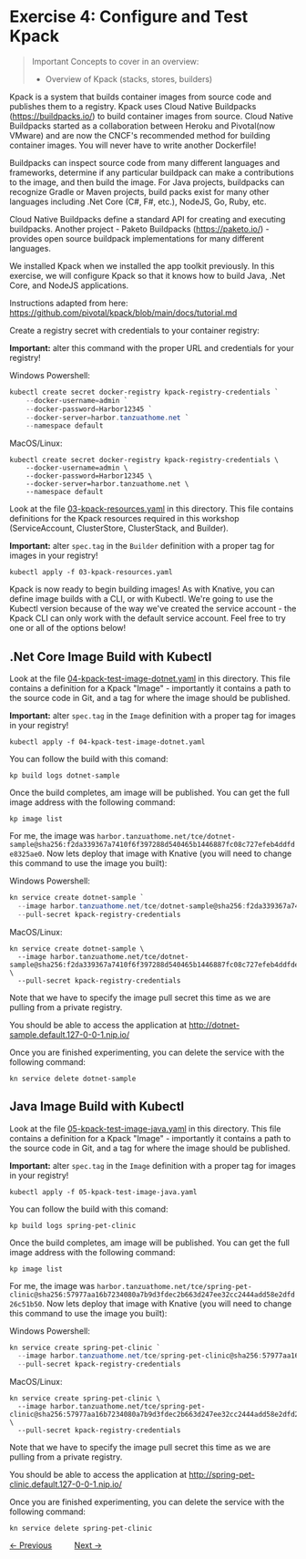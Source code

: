 # Exercise 4: Configure and Test Kpack

> Important Concepts to cover in an overview:
>
> - Overview of Kpack (stacks, stores, builders)

Kpack is a system that builds container images from source code and publishes them to a registry. Kpack uses
Cloud Native Buildpacks (https://buildpacks.io/) to build container images from source. Cloud Native Buildpacks
started as a collaboration between Heroku and Pivotal(now VMware) and are now the CNCF's recommended
method for building container images. You will never have to write another Dockerfile!

Buildpacks can inspect source code from many different languages and frameworks, determine if any
particular buildpack can make a contributions to the image, and then build the image. For Java projects,
buildpacks can recognize Gradle or Maven projects, build packs exist for many other languages including
.Net Core (C#, F#, etc.), NodeJS, Go, Ruby, etc.

Cloud Native Buildpacks define a standard API for creating and executing buildpacks. Another project - Paketo
Buildpacks (https://paketo.io/) - provides open source buildpack implementations for many different languages.

We installed Kpack when we installed the app toolkit previously. In this exercise, we will configure Kpack so that
it knows how to build Java, .Net Core, and NodeJS applications.

Instructions adapted from here: https://github.com/pivotal/kpack/blob/main/docs/tutorial.md

Create a registry secret with credentials to your container registry:

**Important:** alter this command with the proper URL and credentials for your registry!

Windows Powershell:
```powershell
kubectl create secret docker-registry kpack-registry-credentials `
    --docker-username=admin `
    --docker-password=Harbor12345 `
    --docker-server=harbor.tanzuathome.net `
    --namespace default
```

MacOS/Linux:
```shell
kubectl create secret docker-registry kpack-registry-credentials \
    --docker-username=admin \
    --docker-password=Harbor12345 \
    --docker-server=harbor.tanzuathome.net \
    --namespace default
```

Look at the file [03-kpack-resources.yaml](03-kpack-resources.yaml) in this directory. This file contains definitions for the Kpack
resources required in this workshop (ServiceAccount, ClusterStore, ClusterStack, and Builder).

**Important:** alter `spec.tag` in the `Builder` definition with a proper tag for images in your registry!

```shell
kubectl apply -f 03-kpack-resources.yaml
```

Kpack is now ready to begin building images! As with Knative, you can define image builds with a CLI, or with Kubectl.
We're going to use the Kubectl version because of the way we've created the service account - the Kpack CLI can only work with the
default service account. Feel free to try one or all of the options below!

## .Net Core Image Build with Kubectl

Look at the file [04-kpack-test-image-dotnet.yaml](04-kpack-test-image-dotnet.yaml) in this directory. This file contains a definition
for a Kpack "Image" - importantly it contains a path to the source code in Git, and a tag for where the image should be published.

**Important:** alter `spec.tag` in the `Image` definition with a proper tag for images in your registry!

```shell
kubectl apply -f 04-kpack-test-image-dotnet.yaml
```

You can follow the build with this comand:

```shell
kp build logs dotnet-sample
```

Once the build completes, am image will be published. You can get the full image address with the following command:

```shell
kp image list
```

For me, the image was `harbor.tanzuathome.net/tce/dotnet-sample@sha256:f2da339367a7410f6f397288d540465b1446887fc08c727efeb4ddfde8325ae0`.
Now lets deploy that image with Knative (you will need to change this command to use the image you built):

Windows Powershell:
```powershell
kn service create dotnet-sample `
  --image harbor.tanzuathome.net/tce/dotnet-sample@sha256:f2da339367a7410f6f397288d540465b1446887fc08c727efeb4ddfde8325ae0 `
  --pull-secret kpack-registry-credentials
```

MacOS/Linux:
```shell
kn service create dotnet-sample \
  --image harbor.tanzuathome.net/tce/dotnet-sample@sha256:f2da339367a7410f6f397288d540465b1446887fc08c727efeb4ddfde8325ae0 \
  --pull-secret kpack-registry-credentials
```

Note that we have to specify the image pull secret this time as we are pulling from a private registry.

You should be able to access the application at http://dotnet-sample.default.127-0-0-1.nip.io/

Once you are finished experimenting, you can delete the service with the following command:

```shell
kn service delete dotnet-sample
```

## Java Image Build with Kubectl

Look at the file [05-kpack-test-image-java.yaml](05-kpack-test-image-java.yaml) in this directory. This file contains a definition
for a Kpack "Image" - importantly it contains a path to the source code in Git, and a tag for where the image should be published.

**Important:** alter `spec.tag` in the `Image` definition with a proper tag for images in your registry!

```shell
kubectl apply -f 05-kpack-test-image-java.yaml
```

You can follow the build with this comand:

```shell
kp build logs spring-pet-clinic
```

Once the build completes, am image will be published. You can get the full image address with the following command:

```shell
kp image list
```

For me, the image was `harbor.tanzuathome.net/tce/spring-pet-clinic@sha256:57977aa16b7234080a7b9d3fdec2b663d247ee32cc2444add58e2dfd26c51b50`.
Now lets deploy that image with Knative (you will need to change this command to use the image you built):

Windows Powershell:
```powershell
kn service create spring-pet-clinic `
  --image harbor.tanzuathome.net/tce/spring-pet-clinic@sha256:57977aa16b7234080a7b9d3fdec2b663d247ee32cc2444add58e2dfd26c51b50 `
  --pull-secret kpack-registry-credentials
```

MacOS/Linux:
```rshell
kn service create spring-pet-clinic \
  --image harbor.tanzuathome.net/tce/spring-pet-clinic@sha256:57977aa16b7234080a7b9d3fdec2b663d247ee32cc2444add58e2dfd26c51b50 \
  --pull-secret kpack-registry-credentials
```

Note that we have to specify the image pull secret this time as we are pulling from a private registry.

You should be able to access the application at http://spring-pet-clinic.default.127-0-0-1.nip.io/

Once you are finished experimenting, you can delete the service with the following command:

```shell
kn service delete spring-pet-clinic
```

[&lt;- Previous](Exercise03-AppToolkit.md) &nbsp;&nbsp;&nbsp;&nbsp;&nbsp;&nbsp;&nbsp;&nbsp; [Next -&gt;](Exercise05-Cartographer.md)
